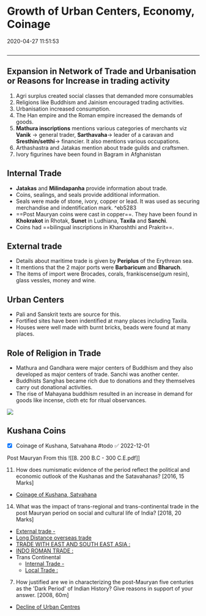 # Growth of Urban Centers, Economy, Coinage
2020-04-27 11:51:53

```toc
```
---

## Expansion in Network of Trade and Urbanisation or Reasons for Increase in trading activity  

1.   Agri surplus created social classes that demanded more consumables
1.   Religions like Buddhism and Jainism encouraged trading activities.
1.   Urbanisation increased consumption.
1.   The Han empire and the Roman empire increased the demands of goods.
1.   **Mathura inscriptions** mentions various categories of merchants viz **Vanik** → general trader, **Sarthavaha**→ leader of a caravan and **Sresthin/setthi**→ financier. It also mentions various occupations.
1.   Arthashastra and Jatakas mention about trade guilds and craftsmen.
1.   Ivory figurines have been found in Bagram in Afghanistan
 

## Internal Trade

-   **Jatakas** and **Milindapanha** provide information about trade. 
- Coins, sealings, and seals provide additional information.
-   Seals were made of stone, ivory, copper or lead. It was used as securing merchandise and indentification mark. ^eb5283
-   ==Post Mauryan coins were cast in copper==. They have been found in **Khokrakot** in Rhotak, **Sunet** in Ludhiana, **Taxila** and **Sanchi**.
-   Coins had ==bilingual inscriptions in Kharoshthi and Prakrit==.
 

## External trade

-   Details about maritime trade is given by **Periplus** of the Erythrean sea.
-   It mentions that the 2 major ports were **Barbaricum** and **Bharuch**.
-   The items of import were Brocades, corals, frankiscense(gum resin), glass vessles, money and wine.
 

## Urban Centers 
-   Pali and Sanskrit texts are source for this.
-   Fortified sites have been indentified at many places including Taxila.
-   Houses were well made with burnt bricks, beads were found at many places.
 

## Role of Religion in Trade 
-   Mathura and Gandhara were major centers of Buddhism and they also developed as major centers of trade. Sanchi was another center.
-   Buddhists Sanghas became rich due to donations and they themselves carry out donational activities.
-   The rise of Mahayana buddhism resulted in an increase in demand for goods like incense, cloth etc for ritual observances.


![](Growth-of-Urban-Centers,-Econo-image1-23431349.png)


## Kushana Coins
- [x] Coinage of Kushana, Satvahana #todo ✅ 2022-12-01


Post Mauryan From this ![[8. 200 B.C - 300 C.E.pdf]]




11. How does numismatic evidence of the period reflect the political and economic outlook of the Kushanas and the Satavahanas? [2016, 15 Marks]
-   [Coinage of Kushana, Satvahana](onenote:[[Growth]]%20of%20Urban%20Centers,%20Economy,%20Coinage&section-id={157806DC-CEF2-4D2B-998E-EF8934A61834}&page-id={5C8F6499-C329-4A50-8C11-643F28261E8D}&object-id={C6086F6C-F7F9-4EB2-A9BB-E0E0D7B04A08}&D&base-path=https://d.docs.live.net/bbc8be5bd337910c/Documents/History%20Optional/Ancient%20History/Part%20II/Post%20Maurayan(Indo-Greeks%5eJ%20Shakas%5eJ%20Kushanas).one)





14. What was the impact of trans-regional and trans-continental trade in the post Mauryan period on social and cultural life of India? [2018, 20 Marks]
-   [External trade -](onenote:[[Growth]]%20of%20Urban%20Centers,%20Economy,%20Coinage&section-id={157806DC-CEF2-4D2B-998E-EF8934A61834}&page-id={5C8F6499-C329-4A50-8C11-643F28261E8D}&object-id={BAF09DD7-88DF-459C-8BAE-AF2F83FE3F47}&3F&base-path=https://d.docs.live.net/bbc8be5bd337910c/Documents/History%20Optional/Ancient%20History/Part%20II/Post%20Maurayan(Indo-Greeks%5eJ%20Shakas%5eJ%20Kushanas).one)
-   [Long Distance overseas trade](onenote:Early%20State%20and%20Society%20in%20East%5eJ%20Deccan%5eJ%20South.one#Economy,%20Land%20Grants,%20Coinage%20and%20Trade%20Guilds&section-id={63D8A857-79B0-4DC4-B118-EA32081A36BA}&page-id={D04BBEDD-3DEF-4BE6-9D54-B78E9DA77283}&object-id={16B76FB1-EC19-4B5D-ACB4-3032DE98036D}&33&base-path=https://d.docs.live.net/bbc8be5bd337910c/Documents/History%20Optional/Ancient%20History/Part%20II)
-   [TRADE WITH EAST AND SOUTH EAST ASIA :](onenote:Early%20State%20and%20Society%20in%20East%5eJ%20Deccan%5eJ%20South.one#Economy,%20Land%20Grants,%20Coinage%20and%20Trade%20Guilds&section-id={63D8A857-79B0-4DC4-B118-EA32081A36BA}&page-id={D04BBEDD-3DEF-4BE6-9D54-B78E9DA77283}&object-id={36A30FF3-38F3-4AC7-8196-83978D072B92}&1B&base-path=https://d.docs.live.net/bbc8be5bd337910c/Documents/History%20Optional/Ancient%20History/Part%20II)
-   [INDO ROMAN TRADE :](onenote:Early%20State%20and%20Society%20in%20East%5eJ%20Deccan%5eJ%20South.one#Economy,%20Land%20Grants,%20Coinage%20and%20Trade%20Guilds&section-id={63D8A857-79B0-4DC4-B118-EA32081A36BA}&page-id={D04BBEDD-3DEF-4BE6-9D54-B78E9DA77283}&object-id={36A30FF3-38F3-4AC7-8196-83978D072B92}&2E&base-path=https://d.docs.live.net/bbc8be5bd337910c/Documents/History%20Optional/Ancient%20History/Part%20II)
-   Trans Continental
    -   [Internal Trade -](onenote:[[Growth]]%20of%20Urban%20Centers,%20Economy,%20Coinage&section-id={157806DC-CEF2-4D2B-998E-EF8934A61834}&page-id={5C8F6499-C329-4A50-8C11-643F28261E8D}&object-id={BAF09DD7-88DF-459C-8BAE-AF2F83FE3F47}&31&base-path=https://d.docs.live.net/bbc8be5bd337910c/Documents/History%20Optional/Ancient%20History/Part%20II/Post%20Maurayan(Indo-Greeks%5eJ%20Shakas%5eJ%20Kushanas).one)
    -   [Local Trade :](onenote:Early%20State%20and%20Society%20in%20East%5eJ%20Deccan%5eJ%20South.one#Economy,%20Land%20Grants,%20Coinage%20and%20Trade%20Guilds&section-id={63D8A857-79B0-4DC4-B118-EA32081A36BA}&page-id={D04BBEDD-3DEF-4BE6-9D54-B78E9DA77283}&object-id={16B76FB1-EC19-4B5D-ACB4-3032DE98036D}&1D&base-path=https://d.docs.live.net/bbc8be5bd337910c/Documents/History%20Optional/Ancient%20History/Part%20II)

7. How justified are we in characterizing the post-Mauryan five centuries as the 'Dark Period' of Indian History? Give reasons in support of your answer. [2008, 60m]
-   [Decline of Urban Centres](onenote:Guptas%5eJ%20Vakatakas%20and%20Vardhans.one#Decline%20of%20Urban%20Centres&section-id={2110BA3C-72E8-4577-8193-6ED6C19057D2}&page-id={1A2A2EF9-E3F6-4854-BF8E-6E966D470A4C}&end&base-path=https://d.docs.live.net/bbc8be5bd337910c/Documents/History%20Optional/Ancient%20History/Part%20II)